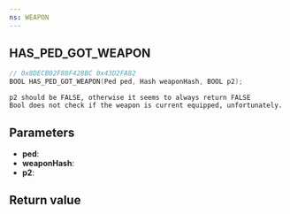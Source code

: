 ```yaml
---
ns: WEAPON
---
```

## HAS_PED_GOT_WEAPON

```c
// 0x8DECB02F88F428BC 0x43D2FA82
BOOL HAS_PED_GOT_WEAPON(Ped ped, Hash weaponHash, BOOL p2);
```

```
p2 should be FALSE, otherwise it seems to always return FALSE  
Bool does not check if the weapon is current equipped, unfortunately.  
```

## Parameters
* **ped**: 
* **weaponHash**: 
* **p2**: 

## Return value
